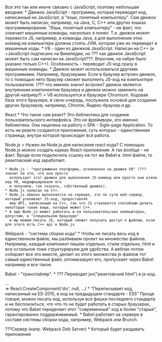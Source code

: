 Все это так или иначе связано с JavaScript, поэтому небольшая вводная:
	* Движок JavaScript - программа, которая переводит код, написанный на JavaScript, в
	  "язык, понятный компьютеру". Сам движок может быть написан, например, на Java, C, C++ или других
	  языках программирования. "Язык, понятный компьютеру" - не факт, что означает машинные команды,
	  насколько я понял. Т.е. движок может перевести JS, например, в команды Java, а для выполнения
	  этих команд на компьютере должна стоять JVM, которая уже их переведет в машинные коды.
	* V8 - один из движков JavaScript. Написан на С++ (и +JavaScript подписано на Википедии, 
	  но ??? как движок JavaScript может быть сам написан на JavaScript???. Впрочем, на хабре
	  было указано только С++). Особенность - переводит JS-код сразу в машинные команды.
	* Движок может использоваться другими программами. Например, браузерами. Если в браузер встроен
	  движок, то с помощью него браузер сможет выполнить JS-код на компьютере пользователя. (??? что 
	  именно значит встроен? движок является внутренним компонентом браузера и движок можно заменить
	  на другой наприер?)
	> V8 используется в браузере Chromium. Кодовая база этого браузере, в свою очередь, послужила
	  основой для создания других браузеров, например, Chrome, Яндекс-браузер и др.

React
	* Что такое сам реакт? Это библиотека для создания пользовательского интерфейса. Это не фреймворк,
	  это именно библиотека. Она нацелена на работу с SPA - Sigle-page Application. То есть на реакте
	  создаются приложения, суть которых - единственная страница, внутри которой происходит вся работа.

Node.js
	> Нужен ли Node.js для написания react кода?
	  С помощью Node.js можно создать каркас React-приложения.
	  А так вообще - не факт. Вроде если подключить ссылку на тот же Babel в .html файле, то реактовский
	  код заработает.
	
	* Node.js - "программная платформа, основанная на движке V8" (??? значит ли это, что она просто
	  использует этот движок для выполнения JS-команд или просто они взяли код V8, модифицировали его
	  и получили, так сказать, собственный движок).
	* Node.js написан на C++.
	* Node.js обычно выполняется на сервере, это по сути веб-сервер, который усиливает JS-код, предоставляя
	  ему API, написанный на C++, так что JS становится способным делать некоторые такие вещи, которые может C++.
	* А еще Node.js может работать и на пользовательских компьютерах, допустим, в "специальном браузере"
	  и мы можем писать JS, который сможет получать доступ к файлам, если для этого есть C++ api в Node.js



Webpack - "система сборки кода"
	* Чтобы не писать весь код в единственном файле, мы разбиваем проект на множество
	  файлов. Например, каждый компонент пишем отдельно, стили отдельно, html и все
	  остальное тоже структурируем для удобства. А вебпак потом собирает все это вместе,
	  делает из этого множества js-файлов тот самый единственный файл, оптимизирует его,
	  пропускает через Babel например и все такое.

Babel - "транспайлер".
	* ??? Переводит jsx("реактовский html") в js-код.
		<div> ... </div>  =>  React.CreateComponent('div', null, ...)
	* "Переписывает код, написанный на ES-2015, в код на предыдущем стандарте - ES5"
	  Проще говоря, можно писать код, используя все фишки последнего стандарта и не беспокоиться, что
	  что-то не будет работать в старых браузерах, потому что Babel переделает этот "современный" код
	  в более "старый", гарантированно поддерживаемый.
	* Babel работает на сервере в составе системы сборки кода, например, Webpack или Brunch.


???Сервер (напр. Webpack Deb Server)
	* Который будет раздавать приложение